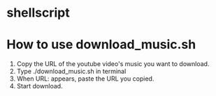 # shellscript

# How to use download_music.sh
1. Copy the URL of the youtube video's music you want to download.
2. Type ./download_music.sh in terminal
3. When URL: appears, paste the URL you copied.
4. Start download.
